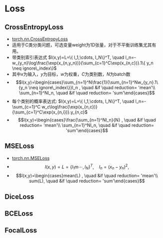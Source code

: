 # Loss
## CrossEntropyLoss
- [torch.nn.CrossEntropyLoss](https://pytorch.org/docs/2.5/generated/torch.nn.CrossEntropyLoss.html#crossentropyloss)
- 适用于C类分类问题，可选变量weight为1D张量，对于不平衡训练集尤其有用。
- 带类别索引表达式 $l(x,y)=L=\{ l_1,\cdots, l_N\}^T, \quad l_n=-w_{y_n}\log\frac{\exp(x_{n,y_n})}{\sum_{c=1}^C\exp(x_{n,c})}.1\{ y_n \neq ignore\_index\}$
- 其中$x$为输入，$y$为目标，$w$为权重，$C$为类别数，$N$为batch数
- $$l(x,y)=\begin{cases}\sum_{n=1}^N\frac{1}{\sum_{n=1}^Nw_{y_n}.1\{y_n \neq ignore\_index\}}l_n , \quad  &if \quad  reduction= 'mean'\\ \sum_{n=1}^Nl_n, \quad  &if \quad  reduction= 'sum'\end{cases}$$
- 每个类别的概率表达式: $l(x,y)=L=\{ l_1,\cdots, l_N\}^T, \quad l_n=-\sum_{c=1}^C w_c\log\frac{\exp(x_{n,c})}{\sum_{c=1}^C\exp(x_{n,i})}.y_{n,c}$
- $$l(x,y)=\begin{cases}\frac{\sum_{n=1}^Nl_n}{N} , \quad  &if \quad  reduction= 'mean'\\ \sum_{n=1}^Nl_n, \quad  &if \quad  reduction= 'sum'\end{cases}$$
## MSELoss
- [torch.nn.MSELoss](https://pytorch.org/docs/2.5/generated/torch.nn.MSELoss.html#torch.nn.MSELoss)
- $$l(x,y)=L=\{ l_1m \cdots, l_N\}^T, \quad l_n = (x_n - y_n)^2,$$
- $$l(x,y)=\begin{cases}mean(L) , \quad  &if \quad  reduction= 'mean'\\ sum(L), \quad  &if \quad  reduction= 'sum'\end{cases}$$
## DiceLoss
## BCELoss
## FocalLoss



